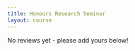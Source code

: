 ```yaml
---
title: Honours Research Seminar 
layout: course
---
```


No reviews yet - please add yours below!


